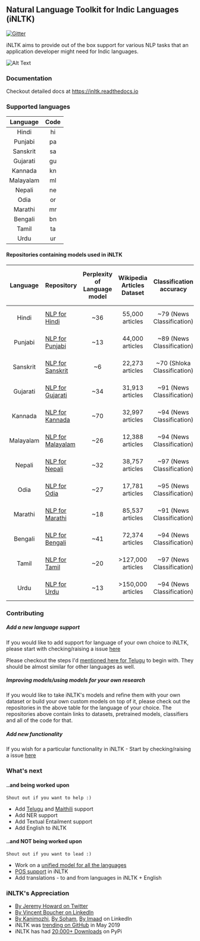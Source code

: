 ## Natural Language Toolkit for Indic Languages (iNLTK)

[![Gitter](https://badges.gitter.im/inltk/community.svg)](https://gitter.im/inltk/community?utm_source=badge&utm_medium=badge&utm_campaign=pr-badge)

iNLTK aims to provide out of the box support for various NLP tasks 
that an application developer might need for Indic languages.

![Alt Text](inltk/static/inltk.gif)

### Documentation

Checkout detailed docs at https://inltk.readthedocs.io


### Supported languages

| Language | Code <code-of-language> |
|:--------:|:----:|
|   Hindi  |  hi  |
|  Punjabi |  pa  |
| Sanskrit |  sa  |
| Gujarati |  gu  |
|  Kannada |  kn  |
| Malayalam |  ml  |
|  Nepali  |  ne  |
|   Odia   |  or  |
|  Marathi |  mr  |
|  Bengali |  bn  |
|   Tamil  |  ta  |
|   Urdu  |  ur  |


#### Repositories containing models used in iNLTK
|  Language | Repository                                                       | Perplexity of Language model | Wikipedia Articles Dataset |   Classification accuracy   |     Classification Kappa score    |                                                     Embeddings visualization on [Embedding projector](https://projector.tensorflow.org/)                                                     |
|:---------:|------------------------------------------------------------------|:----------------------------:|:--------------------------:|:---------------------------:|:---------------------------------:|:--------------------------------------------------------------------------------------------------------------------------------------------------------------------------------------------:|
|   Hindi   | [NLP for Hindi](https://github.com/goru001/nlp-for-hindi)        |              ~36             |       55,000 articles      |  ~79 (News Classification)  | ~30 (Movie Review Classification) |  [Hindi Embeddings projection](https://projector.tensorflow.org/?config=https://raw.githubusercontent.com/goru001/nlp-for-hindi/master/language-model/embedding_projector_config_30k.json)   |
|  Punjabi  | [NLP for Punjabi](https://github.com/goru001/nlp-for-punjabi)    |              ~13             |       44,000 articles      |  ~89 (News Classification)  |     ~60 (News Classification)     |   [Punjabi Embeddings projection](https://projector.tensorflow.org/?config=https://raw.githubusercontent.com/goru001/nlp-for-punjabi/master/language-model/embedding_projector_config.json)  |
|  Sanskrit | [NLP for Sanskrit](https://github.com/goru001/nlp-for-sanskrit)  |              ~6              |       22,273 articles      | ~70 (Shloka Classification) |    ~56 (Shloka Classification)    |  [Sanskrit Embeddings projection](https://projector.tensorflow.org/?config=https://raw.githubusercontent.com/goru001/nlp-for-sanskrit/master/language-model/embedding_projector_config.json) |
|  Gujarati | [NLP for Gujarati](https://github.com/goru001/nlp-for-gujarati)  |              ~34             |       31,913 articles      |  ~91 (News Classification)  |     ~85 (News Classification)     |  [Gujarati Embeddings projection](https://projector.tensorflow.org/?config=https://raw.githubusercontent.com/goru001/nlp-for-gujarati/master/language-model/embedding_projector_config.json) |
|  Kannada  | [NLP for Kannada](https://github.com/goru001/nlp-for-kannada)    |              ~70             |       32,997 articles      |  ~94 (News Classification)  |     ~90 (News Classification)     |   [Kannada Embeddings projection](https://projector.tensorflow.org/?config=https://raw.githubusercontent.com/goru001/nlp-for-kannada/master/language-model/embedding_projector_config.json)  |
| Malayalam | [NLP for Malayalam](https://github.com/goru001/nlp-for-malyalam) |              ~26             |       12,388 articles      |  ~94 (News Classification)  |     ~91 (News Classification)     | [Malayalam Embeddings projection](https://projector.tensorflow.org/?config=https://raw.githubusercontent.com/goru001/nlp-for-malyalam/master/language-model/embedding_projector_config.json) |
|   Nepali  | [NLP for Nepali](https://github.com/goru001/nlp-for-nepali)      |              ~32             |       38,757 articles      |  ~97 (News Classification)  |     ~96 (News Classification)     |    [Nepali Embeddings projection](https://projector.tensorflow.org/?config=https://raw.githubusercontent.com/goru001/nlp-for-nepali/master/language-model/embedding_projector_config.json)   |
|    Odia   | [NLP for Odia](https://github.com/goru001/nlp-for-odia)          |              ~27             |       17,781 articles      |  ~95 (News Classification)  |     ~92 (News Classification)     |      [Odia Embeddings Projection](https://projector.tensorflow.org/?config=https://raw.githubusercontent.com/goru001/nlp-for-odia/master/language-model/embedding_projector_config.json)     |
|  Marathi  | [NLP for Marathi](https://github.com/goru001/nlp-for-marathi)    |              ~18             |       85,537 articles      |  ~91 (News Classification)  |     ~84 (News Classification)     |   [Marathi Embeddings projection](https://projector.tensorflow.org/?config=https://raw.githubusercontent.com/goru001/nlp-for-marathi/master/language-model/embedding_projector_config.json)  |
|  Bengali  | [NLP for Bengali](https://github.com/goru001/nlp-for-bengali)    |              ~41             |       72,374 articles      |  ~94 (News Classification)  |     ~92 (News Classification)     |   [Bengali Embeddings projection](https://projector.tensorflow.org/?config=https://raw.githubusercontent.com/goru001/nlp-for-bengali/master/language-model/embedding_projector_config.json)  |
|   Tamil   | [NLP for Tamil](https://github.com/goru001/nlp-for-tamil)        |              ~20             |      >127,000 articles     |  ~97 (News Classification)  |     ~95 (News Classification)     |     [Tamil Embeddings projection](https://projector.tensorflow.org/?config=https://raw.githubusercontent.com/goru001/nlp-for-tamil/master/language-model/embedding_projector_config.json)    |
|    Urdu   | [NLP for Urdu](https://github.com/anuragshas/nlp-for-urdu)       |              ~13             |      >150,000 articles     |  ~94 (News Classification)  |     ~90 (News Classification)     |    [Urdu Embeddings projection](https://projector.tensorflow.org/?config=https://raw.githubusercontent.com/anuragshas/nlp-for-urdu/master/language-model/embedding_projector_config.json)    |

### Contributing

##### Add a new language support

If you would like to add support for language of your own choice to iNLTK,
 please start with checking/raising a issue [here](https://github.com/goru001/inltk/issues)
 
Please checkout the steps I'd [mentioned here for Telugu](https://github.com/goru001/inltk/issues/1)
to begin with. They should be almost similar for other languages as well.

##### Improving models/using models for your own research

If you would like to take iNLTK's models and refine them with your own 
dataset or build your own custom models on top of it, please check out the 
repositories in the above table for the language of your choice. The repositories above 
contain links to datasets, pretrained models, classifiers and all of the code for that.

##### Add new functionality

If you wish for a particular functionality in iNLTK - Start by checking/raising a issue [here](https://github.com/goru001/inltk/issues)


### What's next


#### ..and being worked upon
`Shout out if you want to help :)`

* Add [Telugu](https://github.com/goru001/inltk/issues/1) 
and [Maithili](https://github.com/goru001/inltk/issues/10) support
* Add NER support
* Add Textual Entailment support
* Add English to iNLTK


#### ..and NOT being worked upon

`Shout out if you want to lead :)`

* Work on a [unified model for all the languages](https://github.com/goru001/inltk/issues/14)
* [POS support](https://github.com/goru001/inltk/issues/13) in iNLTK
* Add translations - to and from languages in iNLTK + English



### iNLTK's Appreciation

* [By Jeremy Howard on Twitter](https://twitter.com/jeremyphoward/status/1111318198891110402)
* [By Vincent Boucher on LinkedIn](https://www.linkedin.com/feed/update/urn:li:activity:6517137647310241792/)
* [By Kanimozhi](https://www.linkedin.com/feed/update/urn:li:activity:6517277916030701568), [By Soham](https://www.linkedin.com/feed/update/urn:li:activity:6513084638955696128), [By Imaad](https://www.linkedin.com/feed/update/urn:li:activity:6536258026687557632/) on LinkedIn
* iNLTK was [trending on GitHub](https://github.motakasoft.com/trending/ranking/monthly/?d=2019-05-01&l=python&page=2) in May 2019
* iNLTK has had [20,000+ Downloads](
https://console.cloud.google.com/bigquery?sq=375816891401:185fda81bdc64eb79b98c6b28c77a62a
) on PyPi



